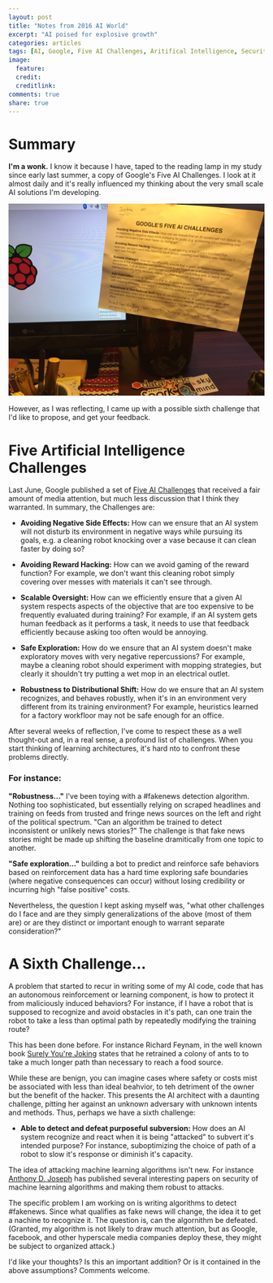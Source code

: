 ```yaml
---
layout: post
title: "Notes from 2016 AI World"
excerpt: "AI poised for explosive growth"
categories: articles
tags: [AI, Google, Five AI Challenges, Aritifical Intelligence, Security, Sixth Challenge]
image:
  feature: 
  credit: 
  creditlink: 
comments: true
share: true
---
```


# Summary
__I'm a wonk.__ I know it because I have, taped to the reading lamp in my study since early last summer, a copy of Google's Five AI Challenges. I look at it almost daily and it's really influenced my thinking about the very small scale AI solutions I'm developing.

![center](/figures/2016-11-01-Six_AI_Challenges/2016-study.jpg) 

However, as I was reflecting, I came up with a possible sixth challenge that I'd like to propose, and get your feedback.


# Five Artificial Intelligence Challenges

Last June, Google published a set of [Five AI Challenges](http://www.dailymail.co.uk/sciencetech/article-3654714/Forget-killer-robots-Google-identifies-five-mundane-challenges-facing-artificial-intelligence-including-annoying.html) that received a fair amount of media attention, but much less discussion that I think they warranted. In summary, the Challenges are:

* __Avoiding Negative Side Effects:__ How can we ensure that an AI system will not disturb its environment in negative ways while pursuing its goals, e.g. a cleaning robot knocking over a vase because it can clean faster by doing so?

* __Avoiding Reward Hacking:__ How can we avoid gaming of the reward function? For example, we don't want this cleaning robot simply covering over messes with materials it can't see through.

* __Scalable Oversight:__ How can we efficiently ensure that a given AI system respects aspects of the objective that are too expensive to be frequently evaluated during training? For example, if an AI system gets human feedback as it performs a task, it needs to use that feedback efficiently because asking too often would be annoying.

* __Safe Exploration:__ How do we ensure that an AI system doesn't make exploratory moves with very negative repercussions? For example, maybe a cleaning robot should experiment with mopping strategies, but clearly it shouldn't try putting a wet mop in an electrical outlet.

* __Robustness to Distributional Shift:__ How do we ensure that an AI system recognizes, and behaves robustly, when it's in an environment very different from its training environment? For example, heuristics learned for a factory workfloor may not be safe enough for an office.


After several weeks of reflection, I've come to respect these as a well thought-out and, in a real sense, a profound list of challenges. When you start thinking of learning architectures, it's hard nto to confront these problems directly. 

### For instance:  
__"Robustness..."__ I've been toying with a #fakenews detection algorithm. Nothing too sophisticated, but essentially relying on scraped headlines and training on feeds from trusted and fringe news sources on the left and right of the political spectrum. "Can an algorithm be trained to detect inconsistent or unlikely news stories?" The challenge is that fake news stories might be made up shifting the baseline dramitically from one topic to another. 

__"Safe exploration..."__ building a bot to predict and reinforce safe behaviors based on reinforcement data has a hard time exploring safe boundaries (where negative consequences can occur) without losing credibility or incurring high "false positive" costs. 

Nevertheless, the question I kept asking myself was, "what other challenges do I face and are they simply generalizations of the above (most of them are) or are they distinct or important enough to warrant separate consideration?"

# A Sixth Challenge...

A problem that started to recur in writing some of my AI code, code that has an autonomous reinforcement or learning component, is how to protect it from maliciously induced behaviors? For instance, if I have a robot that is supposed to recognize and avoid obstacles in it's path, can one train the robot to take a less than optimal path by repeatedly modifying the training route?

This has been done before. For instance Richard Feynam, in the well known book [Surely You're Joking](https://www.amazon.com/Surely-Feynman-Adventures-Curious-Character/dp/0393316041) states that he retrained a colony of ants to to take a much longer path than necessary to reach a food source. 

While these are benign, you can imagine cases where safety or costs mist be associated with less than ideal beahvior, to teh detriment of the owner but the benefit of the hacker. This presents the AI architect with a daunting challenge, pitting her against an unknown adversary with unknown intents and methods. Thus, perhaps we have a sixth challenge:

* __Able to detect and defeat purposeful subversion:__ How does an AI system recognize and react when it is being "attacked" to subvert it's intended purpose? For instance, suboptimizing the choice of path of a robot to slow it's response or diminish it's capacity. 

The idea of attacking machine learning algorithms isn't new. For instance [Anthony D. Joseph](https://www2.eecs.berkeley.edu/Faculty/Homepages/joseph.html) has published several interesting papers on security of machine learning algorithms and making them robust to attacks.

The specific problem I am working on is writing algorithms to detect #fakenews. Since what qualifies as fake news will change, the idea it to get a nachine to recognize it. The question is, can the algornithm be defeated. (Granted, my algorithm is not likely to draw much attention, but as Google, facebook, and other hyperscale media companies deploy these, they might be subject to organized attack.)

I'd like your thoughts? Is this an important addition? Or is it contained in the above assumptions? Comments welcome. 













